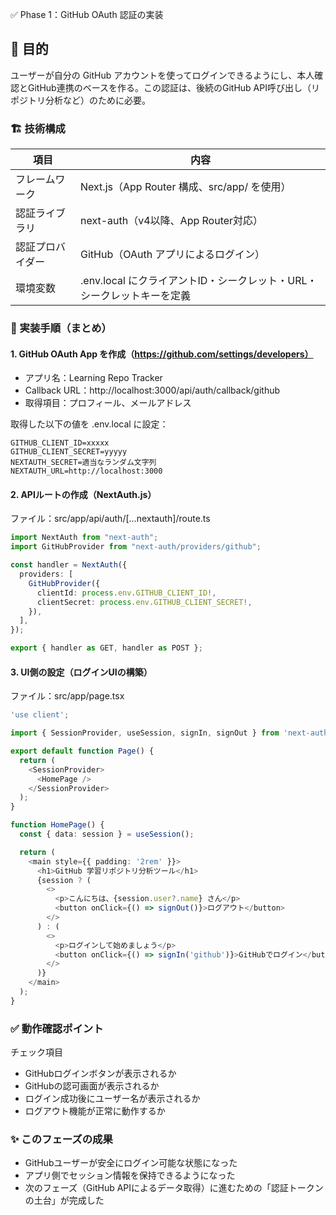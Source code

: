 ✅ Phase 1：GitHub OAuth 認証の実装

## 🎯 目的

ユーザーが自分の GitHub アカウントを使ってログインできるようにし、本人確認とGitHub連携のベースを作る。この認証は、後続のGitHub API呼び出し（リポジトリ分析など）のために必要。

### 🏗️ 技術構成

| 項目 | 内容 |
| ---- | ---- |
| フレームワーク | Next.js（App Router 構成、src/app/ を使用） |
| 認証ライブラリ | next-auth（v4以降、App Router対応） |
| 認証プロバイダー | GitHub（OAuth アプリによるログイン） |
| 環境変数 | .env.local にクライアントID・シークレット・URL・シークレットキーを定義 |

### 🔧 実装手順（まとめ）

#### 1. GitHub OAuth App を作成（https://github.com/settings/developers）

- アプリ名：Learning Repo Tracker
- Callback URL：http://localhost:3000/api/auth/callback/github
- 取得項目：プロフィール、メールアドレス

取得した以下の値を .env.local に設定：

```
GITHUB_CLIENT_ID=xxxxx
GITHUB_CLIENT_SECRET=yyyyy
NEXTAUTH_SECRET=適当なランダム文字列
NEXTAUTH_URL=http://localhost:3000
```

#### 2. APIルートの作成（NextAuth.js）

ファイル：src/app/api/auth/[...nextauth]/route.ts

```ts
import NextAuth from "next-auth";
import GitHubProvider from "next-auth/providers/github";

const handler = NextAuth({
  providers: [
    GitHubProvider({
      clientId: process.env.GITHUB_CLIENT_ID!,
      clientSecret: process.env.GITHUB_CLIENT_SECRET!,
    }),
  ],
});

export { handler as GET, handler as POST };
```

#### 3. UI側の設定（ログインUIの構築）

ファイル：src/app/page.tsx

```ts
'use client';

import { SessionProvider, useSession, signIn, signOut } from 'next-auth/react';

export default function Page() {
  return (
    <SessionProvider>
      <HomePage />
    </SessionProvider>
  );
}

function HomePage() {
  const { data: session } = useSession();

  return (
    <main style={{ padding: '2rem' }}>
      <h1>GitHub 学習リポジトリ分析ツール</h1>
      {session ? (
        <>
          <p>こんにちは、{session.user?.name} さん</p>
          <button onClick={() => signOut()}>ログアウト</button>
        </>
      ) : (
        <>
          <p>ログインして始めましょう</p>
          <button onClick={() => signIn('github')}>GitHubでログイン</button>
        </>
      )}
    </main>
  );
}
```

### ✅ 動作確認ポイント

チェック項目
- GitHubログインボタンが表示されるか
- GitHubの認可画面が表示されるか
- ログイン成功後にユーザー名が表示されるか
- ログアウト機能が正常に動作するか

### ✨ このフェーズの成果
- GitHubユーザーが安全にログイン可能な状態になった
- アプリ側でセッション情報を保持できるようになった
- 次のフェーズ（GitHub APIによるデータ取得）に進むための「認証トークンの土台」が完成した
